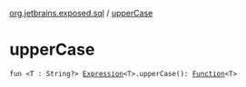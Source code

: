 [org.jetbrains.exposed.sql](index.md) / [upperCase](.)

# upperCase

`fun <T : String?> `[`Expression`](-expression/index.md)`<T>.upperCase(): `[`Function`](-function/index.md)`<T>`